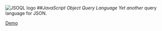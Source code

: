 ![JSOQL logo](https://raw.githubusercontent.com/tastott/jsoql/master/Images/jsoql-300-100.png)
##*JavaScript Object Query Language*
*Yet another* query language for JSON.


[Demo](http://tastott.github.io/jsoql/#/home?queryText=SELECT%0A%20%20%20%20*%20%0AFROM%20%0A%20%20%20%20'http:%2F%2F~%2FData%2Forders.json'%0A)

